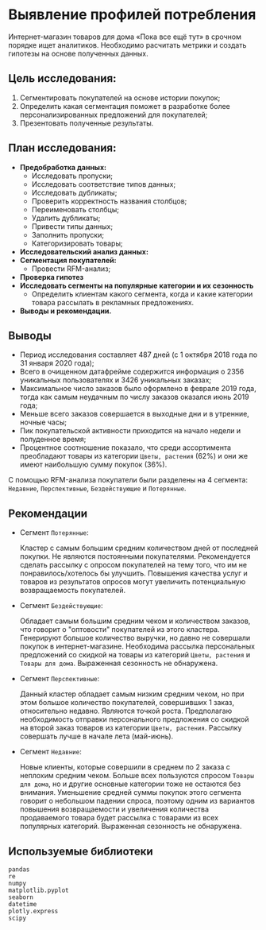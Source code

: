 # Выявление профилей потребления

Интернет-магазин товаров для дома «Пока все ещё тут» в срочном порядке ищет аналитиков. Необходимо расчитать метрики и создать гипотезы на основе полученных данных.

## Цель исследования:
1. Сегментировать покупателей на основе истории покупок;
2. Определить какая сегментация поможет в разработке более персонализированных предложений для покупателей;
3. Презентовать полученные результаты.

## План исследования:
* **Предобработка данных:**
    * Исследовать пропуски;
    * Исследовать соответствие типов данных;
    * Исследовать дубликаты;
    * Проверить корректность названия столбцов;
    * Переименовать столбцы;
    * Удалить дубликаты;
    * Привести типы данных;
    * Заполнить пропуски;
    * Категоризировать товары;
* **Исследовательский анализ данных:**
* **Сегментация покупателей:**    
    * Провести RFM-анализ;
* **Проверка гипотез**
* **Исследовать сегменты на популярные категории и их сезонность**
    * Определить клиентам какого сегмента, когда и какие категории товара рассылать в рекламных предложениях.
* **Выводы и рекомендации.**

## Выводы

* Период исследования составляет 487 дней (с 1 октября 2018 года по 31 января 2020 года);
* Всего в очищенном датафрейме содержится информация о 2356 уникальных пользователях и 3426 уникальных заказах;
* Максимальное число заказов было оформлено в феврале 2019 года, тогда как самым неудачным по числу заказов оказался июнь 2019 года;
* Меньше всего заказов совершается в выходные дни и в утренние, ночные часы;
* Пик покупательской активности приходится на начало недели и полуденное время;
* Процентное соотношение показало, что среди ассортимента преобладают товары из категории `Цветы, растения` (62%) и они же имеют наибольшую сумму покупок (36%).

С помощью RFM-анализа покупатели были разделены на 4 сегмента: `Недавние`, `Перспективные`, `Бездействующие` и `Потерянные`.

## Рекомендации

* Сегмент `Потерянные`:
  
    Кластер с самым большим средним количеством дней от последней покупки. Не являются постоянными покупателями. Рекомендуется сделать рассылку с опросом покупателей на тему того, что им не понравилось/хотелось бы улучшить. Повышения качества услуг и товаров из результатов опросов могут увеличить потенциальную возвращаемость покупателей. 

* Сегмент `Бездействующие`:
  
    Обладает самым большим средним чеком и количеством заказов, что говорит о "оптовости" покупателей из этого кластера. Генерируют большое количество выручки, но давно не совершали покупок в интернет-магазине. Необходима рассылка персональных предложений со скидкой на товары из категорий `Цветы, растения` и `Товары для дома`. Выраженная сезонность не обнаружена.
  
* Сегмент `Перспективные`:
  
     Данный кластер обладает самым низким средним чеком, но при этом большое количество покупателей, совершивших 1 заказ, относительно недавно. Являются точкой роста. Предполагаю необходимость отправки персонального предложения со скидкой на второй заказ товаров из категории `Цветы, растения`. Рассылку совершать лучше в начале лета (май-июнь).
     
* Сегмент `Недавние`:
  
    Новые клиенты, которые совершили в среднем по 2 заказа с неплохим средним чеком. Больше всех пользуются спросом `Товары для дома`, но и другие основные категории тоже не остаются без внимания. Уменьшение средней суммы покупок этого сегмента говорит о небольшом падении спроса, поэтому одним из вариантов повышения возвращаемости и увеличения количества продаваемого товара будет рассылка с товарами из всех популярных категорий. Выраженная сезонность не обнаружена.

## Используемые библиотеки

    pandas
    re
    numpy
    matplotlib.pyplot
    seaborn
    datetime
    plotly.express
    scipy
